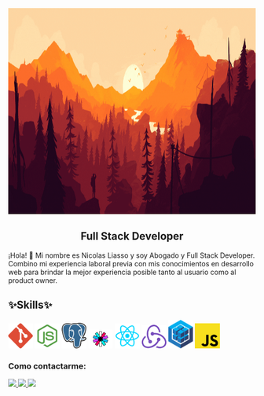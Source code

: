 
<img src="./resources/gif/bienivenida.gif" width="1200" height="420" />


<h2 align="center"> Full Stack Developer </h2>

<p>
¡Hola! 👋 Mi nombre es Nicolas Liasso y soy Abogado y Full Stack Developer.
Combino mi experiencia laboral previa con mis conocimientos en desarrollo web para brindar la mejor experiencia posible
tanto al usuario como al product owner.
</p>


## ✨Skills✨
<p>
<img width="10%" src="./resources/logos/Git.png">
<img width="10%" src="./resources/logos/NodeJs.png">
<img width="10%" src="./resources/logos/postgreSQL.png">
<img width="10%" src="./resources/logos/jwt.png">
<img width="10%" src="./resources/logos/React.png">
<img width="10%" src="./resources/logos/Redux.png">
<img width="10%" src="./resources/logos/sequelize.png">
<img width="10%" src="./resources/logos/javascript.png">
</p>


<p>
<h3>Como contactarme:</h3> 
</p>
<span >
<a href="https://www.linkedin.com/in/nicolas-liasso/" ><img width="5%" src="https://cdn-icons-png.flaticon.com/512/174/174857.png">
<a href="mailto:nliasso@hotmail.com" ><img width="5%" src="https://upload.wikimedia.org/wikipedia/commons/thumb/e/ec/Circle-icons-mail.svg/1200px-Circle-icons-mail.svg.png">
<a href="https://talent.soyhenry.com/app/nicolas.liasso" ><img width="5%" src="https://pbs.twimg.com/profile_images/1414998221739470851/iM6aorKl_400x400.jpg">
</span>


<!--
**NLiasso/Nliasso** is a ✨ _special_ ✨ repository because its `README.md` (this file) appears on your GitHub profile.

Here are some ideas to get you started:

- 🔭 I’m currently working on ...
- 🌱 I’m currently learning ...
- 👯 I’m looking to collaborate on ...
- 🤔 I’m looking for help with ...
- 💬 Ask me about ...
- 📫 How to reach me: ...
- 😄 Pronouns: ...
- ⚡ Fun fact: ...
-->
